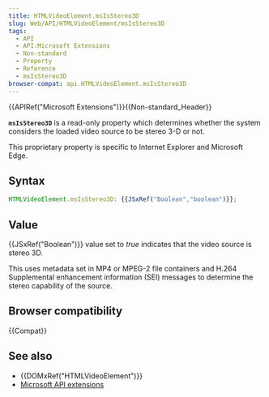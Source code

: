 ```yaml
---
title: HTMLVideoElement.msIsStereo3D
slug: Web/API/HTMLVideoElement/msIsStereo3D
tags:
  - API
  - API:Microsoft Extensions
  - Non-standard
  - Property
  - Reference
  - msIsStereo3D
browser-compat: api.HTMLVideoElement.msIsStereo3D
---
```

{{APIRef("Microsoft Extensions")}}{{Non-standard_Header}}

**`msIsStereo3D`** is a read-only property which determines
whether the system considers the loaded video source to be stereo 3-D or not.

This proprietary property is specific to Internet Explorer and Microsoft Edge.

## Syntax

```js
HTMLVideoElement.msIsStereo3D: {{JSxRef("Boolean","boolean")}};
```

## Value

{{JSxRef("Boolean")}} value set to _true_ indicates that the video source is
stereo 3D.

This uses metadata set in MP4 or MPEG-2 file containers and H.264 Supplemental
enhancement information (SEI) messages to determine the stereo capability of the source.

## Browser compatibility

{{Compat}}

## See also

- {{DOMxRef("HTMLVideoElement")}}
- [Microsoft API extensions](/en-US/docs/Web/API/Microsoft_API_extensions)
